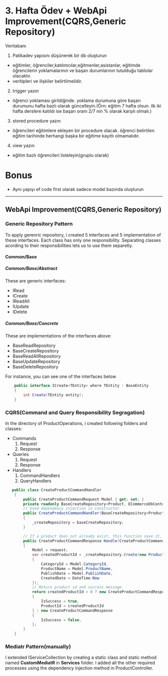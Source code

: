 
# 3. Hafta Ödev + WebApi Improvement(CQRS,Generic Repository)
Veritabanı 
1. Patikadev yapısını düşünerek bir db oluşturun
  - eğitimler, öğrenciler,katılımcılar,eğitmenler,asistanlar, eğitimde öğrencilerin yoklamalarının ve başarı durumlarının tutulduğu tablolar olacaktır.
  - veritipleri ve ilişkiler belirtilmelidir.
2. trigger yazın
  - öğrenci yoklaması girildiğinde. yoklama durumuna göre başarı durumunu hafta bazlı olarak güncelleyin.(Örn: eğitim 7 hafta olsun. ilk iki hafta derslere katıldı ise başarı oranı 2/7 nin % olarak karşılı olmalı.)
3. stored procedure yazın
  - öğrencileri eğitimlere ekleyen bir procedure olacak. öğrenci belirtilen eğitim tarihinde herhangi başka bir eğitime kayıtlı olmamalıdır.
4. view yazın
  - eğitim bazlı öğrencileri listeleyin(gruplu olarak)

# Bonus
- Aynı yapıyı ef code first olarak sadece model bazında oluşturun

<hr>

## WebApi Improvement(CQRS,Generic Repository)

### Generic Repository Pattern
To apply gerenric repository, i created 5 interfaces and 5  implementation of these interfaces. Each class has only one responsibility. Separating classes acording to their responsibilities lets us to use them separetly.

#### Common/Base
##### Common/Base/Abstract
These are generic interfaces:
* IRead
* ICreate
* IReadAll
* IUpdate
* IDelete
##### Common/Base/Concrete
These are implementations of the interfaces above:
* BaseReadRepository
* BaseCreateRepository
* BaseReadAllRepository
* BaseUpdateRepository
* BaseDeleteRepository

For instance, you can see one of the interfaces below
```c#
    public interface ICreate<TEntity> where TEntity : BaseEntity
    {
        int Create(TEntity entity);
    }
```

### CQRS(Command and Query Responsibility Segragation)
In the directory of ProductOperations, i created following folders and classes:
* Commands
   1. Request
   2. Response
* Queries
   1. Request
   2. Response
* Handlers
   1. CommandHandlers
   2. QueryHandlers

```c#
   public class CreateProductCommandHandler
    {
        public CreateProductCommandRequest Model { get; set; }
        private readonly BaseCreateRepository<Product, ECommerceDbContext> _createRepository;
        // Used dependency injection in constructor
        public CreateProductCommandHandler(BaseCreateRepository<Product, ECommerceDbContext> baseCreateRepository)
        {
            _createRepository = baseCreateRepository;
        }

        // If a product does not already exist, this function save it.
        public CreateProductCommandResponse Handle(CreateProductCommandRequest request)
        {
            Model = request;
            var createdProductId = _createRepository.Create(new Product()
            {
                CategoryId = Model.CategoryId,
                ProductName = Model.ProductName,
                PublishDate = Model.PublishDate,
                CreatedDate = DateTime.Now
            });
            // Return product ıd and success message
            return createdProductId > 0 ? new CreateProductCommandResponse
            {
                IsSuccess = true,
                ProductId = createdProductId
            } : new CreateProductCommandResponse
            {
                IsSuccess = false,
            };
        }
    }
```
### Mediatr Pattern(manually)
I extended IServiceCollection by creating a static class and static method named **CustomMediatR** in **Services** folder. I added all the other required processes using the dependency injection method in ProductController.
